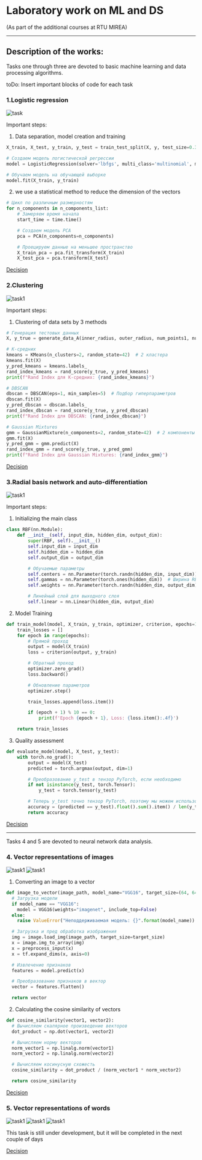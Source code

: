 # Laboratory work on ML and DS
(As part of the additional courses at RTU MIREA)
___
## Description of the works: 
Tasks one through three are devoted to basic machine learning and data processing algorithms.

toDo: Insert important blocks of code for each task
### 1.Logistic regression
![task](pictures/task1.jpg)

Important steps:
1. Data separation, model creation and training
```python
X_train, X_test, y_train, y_test = train_test_split(X, y, test_size=0.3, random_state=42)

# Создаем модель логистической регрессии
model = LogisticRegression(solver='lbfgs', multi_class='multinomial', max_iter=2000)

# Обучаем модель на обучающей выборке
model.fit(X_train, y_train)
```

2. we use a statistical method to reduce the dimension of the vectors
```python
# Цикл по различным размерностям
for n_components in n_components_list:
    # Замеряем время начала
    start_time = time.time()

    # Создаем модель PCA
    pca = PCA(n_components=n_components)

    # Проецируем данные на меньшее пространство
    X_train_pca = pca.fit_transform(X_train)
    X_test_pca = pca.transform(X_test)
```

[Decision](https://colab.research.google.com/drive/1SI3h2kDAfLKaO5yWJcgBK9BoT2Id60mH)

### 2.Clustering
![task1](pictures/task2.jpg)

Important steps:
1. Clustering of data sets by 3 methods
```python
# Генерация тестовых данных
X, y_true = generate_data_A(inner_radius, outer_radius, num_points1, num_points2)

# К-средних
kmeans = KMeans(n_clusters=2, random_state=42)  # 2 кластера
kmeans.fit(X)
y_pred_kmeans = kmeans.labels_
rand_index_kmeans = rand_score(y_true, y_pred_kmeans)
print(f"Rand Index для K-средних: {rand_index_kmeans}")

# DBSCAN
dbscan = DBSCAN(eps=1, min_samples=5)  # Подбор гиперпараметров
dbscan.fit(X)
y_pred_dbscan = dbscan.labels_
rand_index_dbscan = rand_score(y_true, y_pred_dbscan)
print(f"Rand Index для DBSCAN: {rand_index_dbscan}")

# Gaussian Mixtures
gmm = GaussianMixture(n_components=2, random_state=42)  # 2 компоненты смеси
gmm.fit(X)
y_pred_gmm = gmm.predict(X)
rand_index_gmm = rand_score(y_true, y_pred_gmm)
print(f"Rand Index для Gaussian Mixtures: {rand_index_gmm}")
```

[Decision](https://drive.google.com/file/d/1hkspudxL7MuXPmzbWjdFgMbulWy12Kxy/view?usp=sharing)

### 3.Radial basis network and auto-differentiation
![task1](pictures/task3.jpg)

Important steps:
1. Initializing the main class
```python
class RBF(nn.Module):
    def __init__(self, input_dim, hidden_dim, output_dim):
        super(RBF, self).__init__()
        self.input_dim = input_dim
        self.hidden_dim = hidden_dim
        self.output_dim = output_dim

        # Обучаемые параметры
        self.centers = nn.Parameter(torch.randn(hidden_dim, input_dim))
        self.gammas = nn.Parameter(torch.ones(hidden_dim))  # Ширина RBF, обучаемая
        self.weights = nn.Parameter(torch.randn(hidden_dim, output_dim))

        # Линейный слой для выходного слоя
        self.linear = nn.Linear(hidden_dim, output_dim)
```

2. Model Training
```python
def train_model(model, X_train, y_train, optimizer, criterion, epochs=100):
    train_losses = []
    for epoch in range(epochs):
        # Прямой проход
        output = model(X_train)
        loss = criterion(output, y_train)

        # Обратный проход
        optimizer.zero_grad()
        loss.backward()

        # Обновление параметров
        optimizer.step()

        train_losses.append(loss.item())

        if (epoch + 1) % 10 == 0:
            print(f'Epoch {epoch + 1}, Loss: {loss.item():.4f}')

    return train_losses
```

3. Quality assessment
```python
def evaluate_model(model, X_test, y_test):
    with torch.no_grad():
        output = model(X_test)
        predicted = torch.argmax(output, dim=1)

        # Преобразование y_test в тензор PyTorch, если необходимо
        if not isinstance(y_test, torch.Tensor):
            y_test = torch.tensor(y_test)

        # Теперь y_test точно тензор PyTorch, поэтому мы можем использовать его для сравнения
        accuracy = (predicted == y_test).float().sum().item() / len(y_test)
        return accuracy
```

[Decision](https://drive.google.com/file/d/1gXNOKyPTBhl45HCVmkLz2Tb39uU-M2oV/view?usp=sharing)

___
Tasks 4 and 5 are devoted to neural network data analysis.
### 4. Vector representations of images
![task1](pictures/task4.1.jpg)
![task1](pictures/task4.2.jpg)

1. Converting an image to a vector
```python
def image_to_vector(image_path, model_name="VGG16", target_size=(64, 64)):
  # Загрузка модели
  if model_name == "VGG16":
    model = VGG16(weights="imagenet", include_top=False)
  else:
    raise ValueError("Неподдерживаемая модель: {}".format(model_name))

  # Загрузка и пред обработка изображения
  img = image.load_img(image_path, target_size=target_size)
  x = image.img_to_array(img)
  x = preprocess_input(x)
  x = tf.expand_dims(x, axis=0)

  # Извлечение признаков
  features = model.predict(x)

  # Преобразование признаков в вектор
  vector = features.flatten()

  return vector
```

2. Calculating the cosine similarity of vectors
```python
def cosine_similarity(vector1, vector2):
  # Вычисляем скалярное произведение векторов
  dot_product = np.dot(vector1, vector2)

  # Вычисляем норму векторов
  norm_vector1 = np.linalg.norm(vector1)
  norm_vector2 = np.linalg.norm(vector2)

  # Вычисляем косинусную схожесть
  cosine_similarity = dot_product / (norm_vector1 * norm_vector2)

  return cosine_similarity
```

[Decision](https://drive.google.com/file/d/1V0_f2lEjXg7lbHifr99MLHt20aHPwTb0/view?usp=sharing)

### 5. Vector representations of words
![task1](pictures/task5.1.jpg)
![task1](pictures/task5.2.jpg)
![task1](pictures/task5.3.jpg)

This task is still under development, but it will be completed in the next couple of days

[Decision](https://colab.research.google.com/drive/1-54ZxQtWfKXoHxgBbH9mhe0zR_0dtFvi?usp=sharing)
